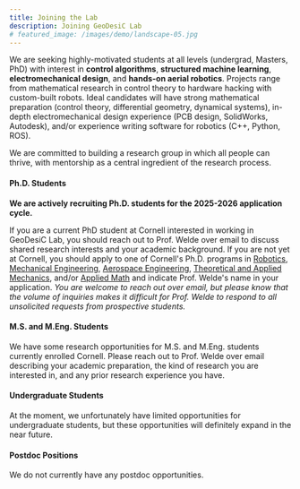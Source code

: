 ```yaml
---
title: Joining the Lab
description: Joining GeoDesiC Lab
# featured_image: /images/demo/landscape-05.jpg
---
```


We are seeking highly-motivated students at all levels (undergrad, Masters, PhD) with interest in **control algorithms**, **structured machine learning**, **electromechanical design**, and **hands-on aerial robotics**. Projects range from mathematical research in control theory to hardware hacking with custom-built robots.  Ideal candidates will have strong mathematical preparation (control theory, differential geometry, dynamical systems), in-depth electromechanical design experience (PCB design, SolidWorks, Autodesk), and/or experience writing software for robotics (C++, Python, ROS). 

We are committed to building a research group in which all people can thrive, with mentorship as a central ingredient of the research process.

#### Ph.D. Students

**We are actively recruiting Ph.D. students for the 2025-2026 application cycle.**

If you are a current PhD student at Cornell interested in working in GeoDesiC Lab, you should reach out to Prof. Welde over email to discuss shared research interests and your academic background. If you are not yet at Cornell, you should apply to one of Cornell's Ph.D. programs in [Robotics](https://www.engineering.cornell.edu/mae/phd/robotics-phd/), [Mechanical Engineering](https://www.engineering.cornell.edu/mae/phd/mechanical-engineering-phd/), [Aerospace Engineering](https://www.engineering.cornell.edu/mae/phd/aerospace-engineering-phd/), [Theoretical and Applied Mechanics](https://www.engineering.cornell.edu/mae/phd/theoretical-applied-mechanics-phd/), and/or [Applied Math](https://cam.cornell.edu/academics/phd-program/) and indicate Prof. Welde's name in your application. *You are welcome to reach out over email, but please know that the volume of inquiries makes it difficult for Prof. Welde to respond to all unsolicited requests from prospective students.*

####  M.S. and M.Eng. Students

We have some research opportunities for M.S. and M.Eng. students currently enrolled Cornell. Please reach out to Prof. Welde over email describing your academic preparation, the kind of research you are interested in, and any prior research experience you have.

#### Undergraduate Students

At the moment, we unfortunately have limited opportunities for undergraduate students, but these opportunities will definitely expand in the near future.

#### Postdoc Positions

We do not currently have any postdoc opportunities.
